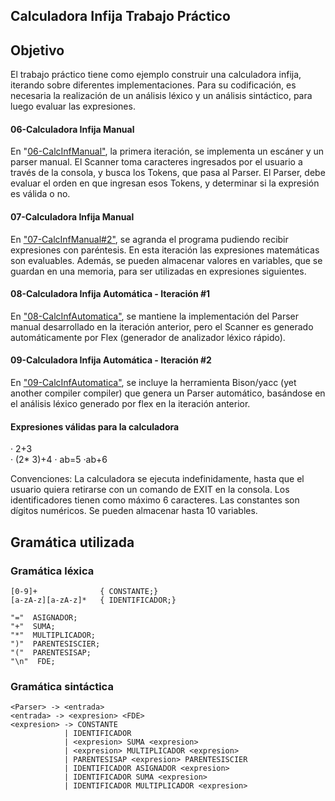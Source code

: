 ## Calculadora Infija Trabajo Práctico

## Objetivo

  El trabajo práctico tiene como ejemplo construir una calculadora infija, iterando sobre diferentes implementaciones. Para su codificación, es necesaria la realización de un análisis léxico y un análisis sintáctico, para luego evaluar las expresiones. 


####  06-Calculadora Infija Manual
En "[06-CalcInfManual"](https://github.com/francocrivaro/SSL/tree/master/06-CalcInfManual), la primera iteración, se implementa un escáner y un parser manual. 
El Scanner toma caracteres ingresados por el usuario a través de la consola, y busca los Tokens, que pasa al Parser. El Parser, debe evaluar el orden en que ingresan esos Tokens, y determinar si la expresión es válida o no.
  
####  07-Calculadora Infija Manual
En ["07-CalcInfManual#2"](https://github.com/francocrivaro/SSL/tree/master/07-CalcInfManual#2),  se agranda el programa pudiendo recibir expresiones con paréntesis. En esta iteración las expresiones matemáticas son evaluables. Además, se pueden almacenar valores en variables, que se guardan en una memoria, para ser utilizadas en expresiones siguientes. 

#### 08-Calculadora Infija Automática - Iteración #1
En ["08-CalcInfAutomatica"](https://github.com/francocrivaro/SSL/tree/master/08-CalcInfAutomatica), se mantiene la implementación del Parser manual desarrollado en la iteración anterior, pero el Scanner es generado automáticamente por Flex (generador de analizador léxico rápido). 

#### 09-Calculadora Infija Automática - Iteración #2
En ["09-CalcInfAutomatica"](https://github.com/francocrivaro/SSL/tree/master/09-CalcInfAutomatica#2), se incluye la herramienta Bison/yacc (yet another compiler compiler) que genera un Parser automático, basándose en el análisis léxico generado por flex en la iteración anterior. 

#### Expresiones válidas para la calculadora
· 2+3		
· (2* 3)+4
· ab=5
·ab+6

Convenciones: La calculadora se ejecuta indefinidamente, hasta que el usuario quiera retirarse con un comando de EXIT en la consola.
Los identificadores tienen como máximo 6 caracteres.
Las constantes son dígitos numéricos.
Se pueden almacenar hasta 10 variables. 

## Gramática utilizada 
### Gramática léxica

    [0-9]+ 				{ CONSTANTE;}
    [a-zA-z][a-zA-z]* 	{ IDENTIFICADOR;}
    
    "="  ASIGNADOR;
    "+"  SUMA;
    "*"  MULTIPLICADOR;
    ")"  PARENTESISCIER;
    "("  PARENTESISAP;
    "\n"  FDE;

### Gramática sintáctica

    <Parser> -> <entrada>
    <entrada> -> <expresion> <FDE> 
    <expresion> -> CONSTANTE
			    | IDENTIFICADOR
			    | <expresion> SUMA <expresion>
			    | <expresion> MULTIPLICADOR <expresion>
			    | PARENTESISAP <expresion> PARENTESISCIER
			    | IDENTIFICADOR ASIGNADOR <expresion>
			    | IDENTIFICADOR SUMA <expresion>
			    | IDENTIFICADOR MULTIPLICADOR <expresion>
